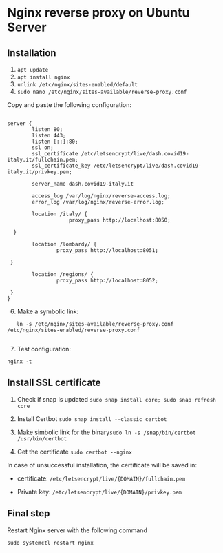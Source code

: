 # Nginx reverse proxy on Ubuntu Server

## Installation

1. `apt update`
2. `apt install nginx`
3. `unlink /etc/nginx/sites-enabled/default`
4. `sudo nano /etc/nginx/sites-available/reverse-proxy.conf`

Copy and paste the following configuration:

```

server {
        listen 80;
        listen 443;
        listen [::]:80;
        ssl on;
        ssl_certificate /etc/letsencrypt/live/dash.covid19-italy.it/fullchain.pem;
        ssl_certificate_key /etc/letsencrypt/live/dash.covid19-italy.it/privkey.pem;

        server_name dash.covid19-italy.it
    
        access_log /var/log/nginx/reverse-access.log;
        error_log /var/log/nginx/reverse-error.log;
    
        location /italy/ {
                    proxy_pass http://localhost:8050;

  }

        location /lombardy/ {
                proxy_pass http://localhost:8051;

 }

        location /regions/ {
                proxy_pass http://localhost:8052;

 }
}
```


6. Make a symbolic link: 
   
```
   ln -s /etc/nginx/sites-available/reverse-proxy.conf /etc/nginx/sites-enabled/reverse-proxy.conf
   
   ```

7.  Test configuration: 
   
   ```
   nginx -t
   ```



## Install SSL certificate



1. Check if snap is updated `sudo snap install core; sudo snap refresh core`

2. Install Certbot `sudo snap install --classic certbot`

3. Make simbolic link for the binary`sudo ln -s /snap/bin/certbot /usr/bin/certbot`

4. Get the certificate `sudo certbot --nginx`



In case of unsuccessful installation, the certificate will be saved in:

- certificate: `/etc/letsencrypt/live/{DOMAIN}/fullchain.pem`

- Private key: `/etc/letsencrypt/live/{DOMAIN}/privkey.pem`



## Final step

Restart Nginx server with the following command

```
sudo systemctl restart nginx
```